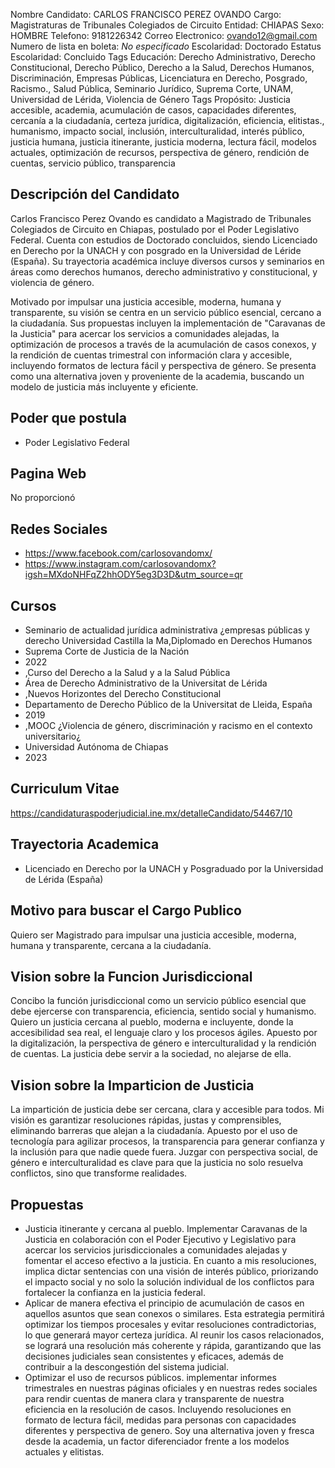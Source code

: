 Nombre Candidato: CARLOS FRANCISCO PEREZ OVANDO
Cargo: Magistraturas de Tribunales Colegiados de Circuito
Entidad: CHIAPAS
Sexo: HOMBRE
Telefono: 9181226342
Correo Electronico: ovando12@gmail.com
Numero de lista en boleta: *No especificado*
Escolaridad: Doctorado
Estatus Escolaridad: Concluido
Tags Educación: Derecho Administrativo, Derecho Constitucional, Derecho Público, Derecho a la Salud, Derechos Humanos, Discriminación, Empresas Públicas, Licenciatura en Derecho, Posgrado, Racismo., Salud Pública, Seminario Jurídico, Suprema Corte, UNAM, Universidad de Lérida, Violencia de Género
Tags Propósito: Justicia accesible, academia, acumulación de casos, capacidades diferentes, cercanía a la ciudadanía, certeza jurídica, digitalización, eficiencia, elitistas., humanismo, impacto social, inclusión, interculturalidad, interés público, justicia humana, justicia itinerante, justicia moderna, lectura fácil, modelos actuales, optimización de recursos, perspectiva de género, rendición de cuentas, servicio público, transparencia


## Descripción del Candidato 

Carlos Francisco Perez Ovando es candidato a Magistrado de Tribunales Colegiados de Circuito en Chiapas, postulado por el Poder Legislativo Federal. Cuenta con estudios de Doctorado concluidos, siendo Licenciado en Derecho por la UNACH y con posgrado en la Universidad de Léride (España). Su trayectoria académica incluye diversos cursos y seminarios en áreas como derechos humanos, derecho administrativo y constitucional, y violencia de género.

Motivado por impulsar una justicia accesible, moderna, humana y transparente, su visión se centra en un servicio público esencial, cercano a la ciudadanía.  Sus propuestas incluyen la implementación de "Caravanas de la Justicia" para acercar los servicios a comunidades alejadas, la optimización de procesos a través de la acumulación de casos conexos, y la rendición de cuentas trimestral con información clara y accesible, incluyendo formatos de lectura fácil y perspectiva de género. Se presenta como una alternativa joven y proveniente de la academia, buscando un modelo de justicia más incluyente y eficiente.


## Poder que postula

- Poder Legislativo Federal


## Pagina Web

No proporcionó


## Redes Sociales

- https://www.facebook.com/carlosovandomx/
- https://www.instagram.com/carlosovandomx?igsh=MXdoNHFqZ2hhODY5eg3D3D&utm_source=qr


## Cursos

- Seminario de actualidad jurídica administrativa ¿empresas públicas y derecho  Universidad Castilla la Ma,Diplomado en Derechos Humanos
- Suprema Corte de Justicia de la Nación
- 2022
- ,Curso  del Derecho a la Salud y a la Salud Pública
- Área de Derecho Administrativo de la Universitat de Lérida
- ,Nuevos Horizontes del Derecho Constitucional
- Departamento de Derecho Público de la Universitat de Lleida, España
- 2019
- ,MOOC ¿Violencia de género, discriminación y racismo en el contexto universitario¿
- Universidad Autónoma de Chiapas
- 2023


## Curriculum Vitae

https://candidaturaspoderjudicial.ine.mx/detalleCandidato/54467/10


## Trayectoria Academica

- Licenciado en Derecho por la UNACH y Posgraduado por la Universidad de Lérida (España)


## Motivo para buscar el Cargo Publico

Quiero ser Magistrado para impulsar una justicia accesible, moderna, humana y transparente, cercana a la ciudadanía.


## Vision sobre la Funcion Jurisdiccional

Concibo la función jurisdiccional como un servicio público esencial que debe ejercerse con transparencia, eficiencia, sentido social y humanismo. Quiero un justicia cercana al pueblo, moderna e incluyente, donde la accesibilidad sea real, el lenguaje claro y los procesos ágiles. Apuesto por la digitalización, la perspectiva de género e interculturalidad y la rendición de cuentas. La justicia debe servir a la sociedad, no alejarse de ella.


## Vision sobre la Imparticion de Justicia

La impartición de justicia debe ser cercana, clara y accesible para todos. Mi visión es garantizar resoluciones rápidas, justas y comprensibles, eliminando barreras que alejan a la ciudadanía. Apuesto por el uso de tecnología para agilizar procesos, la transparencia para generar confianza y la inclusión para que nadie quede fuera. Juzgar con perspectiva social, de género e interculturalidad es clave para que la justicia no solo resuelva conflictos, sino que transforme realidades.


## Propuestas

- Justicia itinerante y cercana al pueblo. Implementar Caravanas de la Justicia en colaboración con el Poder Ejecutivo y Legislativo para acercar los servicios jurisdiccionales a comunidades alejadas y fomentar el acceso efectivo a la justicia. En cuanto a mis resoluciones, implica dictar sentencias con una visión de interés público, priorizando el impacto social y no solo la solución individual de los conflictos para fortalecer la confianza en la justicia federal.
- Aplicar de manera efectiva el principio de acumulación de casos en aquellos asuntos que sean conexos o similares. Esta estrategia permitirá optimizar los tiempos procesales y evitar resoluciones contradictorias, lo que generará mayor certeza jurídica. Al reunir los casos relacionados, se logrará una resolución más coherente y rápida, garantizando que las decisiones judiciales sean consistentes y eficaces, además de contribuir a la descongestión del sistema judicial.
- Optimizar el uso de recursos públicos. implementar informes trimestrales en nuestras páginas oficiales y en nuestras redes sociales para rendir cuentas de manera clara y transparente de nuestra eficiencia en la resolución de casos. Incluyendo resoluciones en formato de lectura fácil, medidas para personas con capacidades diferentes y perspectiva de genero. Soy una alternativa joven y fresca desde la academia, un factor diferenciador frente a los modelos actuales y elitistas.

